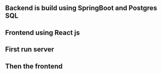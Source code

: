## Backend is build using SpringBoot and Postgres SQL
## Frontend using React js

## First run server 

## Then the frontend
